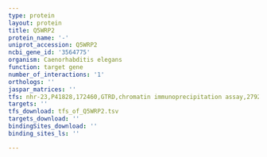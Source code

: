 ```yaml
---
type: protein
layout: protein
title: Q5WRP2
protein_name: '-'
uniprot_accession: Q5WRP2
ncbi_gene_id: '3564775'
organism: Caenorhabditis elegans
function: target gene
number_of_interactions: '1'
orthologs: ''
jaspar_matrices: ''
tfs: nhr-23,P41828,172460,GTRD,chromatin immunoprecipitation assay,27924024%5Buid%5D,No
targets: ''
tfs_download: tfs_of_Q5WRP2.tsv
targets_download: ''
bindingSites_download: ''
binding_sites_ls: ''

---
```

